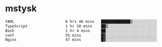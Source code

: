 # mstysk

<!--START_SECTION:waka-->

```txt
YAML                       6 hrs 46 mins   █████████████▒░░░░░░░░░░░   52.78 %
TypeScript                 1 hr 10 mins    ██▒░░░░░░░░░░░░░░░░░░░░░░   09.18 %
Bash                       1 hr 4 mins     ██░░░░░░░░░░░░░░░░░░░░░░░   08.34 %
conf                       55 mins         █▓░░░░░░░░░░░░░░░░░░░░░░░   07.18 %
Nginx                      47 mins         █▓░░░░░░░░░░░░░░░░░░░░░░░   06.11 %
```

<!--END_SECTION:waka-->
